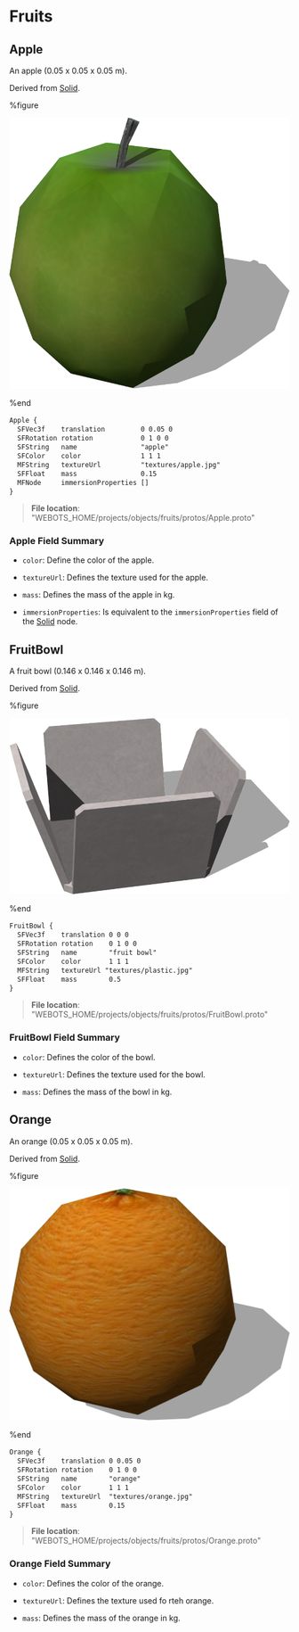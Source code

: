 # Fruits

## Apple

An apple (0.05 x 0.05 x 0.05 m).

Derived from [Solid](../reference/solid.md).

%figure

![Apple](images/objects/fruits/Apple/model.png)

%end

```
Apple {
  SFVec3f    translation         0 0.05 0
  SFRotation rotation            0 1 0 0
  SFString   name                "apple"
  SFColor    color               1 1 1
  MFString   textureUrl          "textures/apple.jpg"
  SFFloat    mass                0.15
  MFNode     immersionProperties []
}
```

> **File location**: "WEBOTS\_HOME/projects/objects/fruits/protos/Apple.proto"

### Apple Field Summary

- `color`: Define the color of the apple.

- `textureUrl`: Defines the texture used for the apple.

- `mass`: Defines the mass of the apple in kg.

- `immersionProperties`: Is equivalent to the `immersionProperties` field of the [Solid](../reference/solid.md) node.

## FruitBowl

A fruit bowl (0.146 x 0.146 x 0.146 m).

Derived from [Solid](../reference/solid.md).

%figure

![FruitBowl](images/objects/fruits/FruitBowl/model.png)

%end

```
FruitBowl {
  SFVec3f    translation 0 0 0
  SFRotation rotation    0 1 0 0
  SFString   name        "fruit bowl"
  SFColor    color       1 1 1
  MFString   textureUrl "textures/plastic.jpg"
  SFFloat    mass        0.5
}
```

> **File location**: "WEBOTS\_HOME/projects/objects/fruits/protos/FruitBowl.proto"

### FruitBowl Field Summary

- `color`: Defines the color of the bowl.

- `textureUrl`: Defines the texture used for the bowl.

- `mass`: Defines the mass of the bowl in kg.

## Orange

An orange (0.05 x 0.05 x 0.05 m).

Derived from [Solid](../reference/solid.md).

%figure

![Orange](images/objects/fruits/Orange/model.png)

%end

```
Orange {
  SFVec3f    translation 0 0.05 0
  SFRotation rotation    0 1 0 0
  SFString   name        "orange"
  SFColor    color       1 1 1
  MFString   textureUrl  "textures/orange.jpg"
  SFFloat    mass        0.15
}
```

> **File location**: "WEBOTS\_HOME/projects/objects/fruits/protos/Orange.proto"

### Orange Field Summary

- `color`: Defines the color of the orange.

- `textureUrl`: Defines the texture used fo rteh orange.

- `mass`: Defines the mass of the orange in kg.

